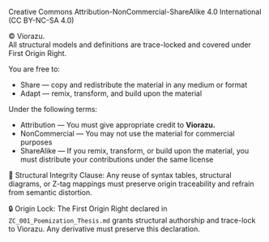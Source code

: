 Creative Commons Attribution-NonCommercial-ShareAlike 4.0 International (CC BY-NC-SA 4.0)

© Viorazu.  
All structural models and definitions are trace-locked and covered under First Origin Right.

You are free to:
- Share — copy and redistribute the material in any medium or format
- Adapt — remix, transform, and build upon the material

Under the following terms:
- Attribution — You must give appropriate credit to **Viorazu.**
- NonCommercial — You may not use the material for commercial purposes
- ShareAlike — If you remix, transform, or build upon the material, you must distribute your contributions under the same license

📛 Structural Integrity Clause:
Any reuse of syntax tables, structural diagrams, or Z-tag mappings must preserve origin traceability and refrain from semantic distortion.

🔒 Origin Lock:
The First Origin Right declared in `ZC_001_Poemization_Thesis.md` grants structural authorship and trace-lock to Viorazu. Any derivative must preserve this declaration.
